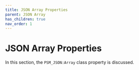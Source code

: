 ```yaml
---
title: JSON Array Properties
parent: JSON Array
has_children: true
nav_order: 1
---
```


# JSON Array Properties

In this section, the `PSM_JSON:Array` class property is discussed.
